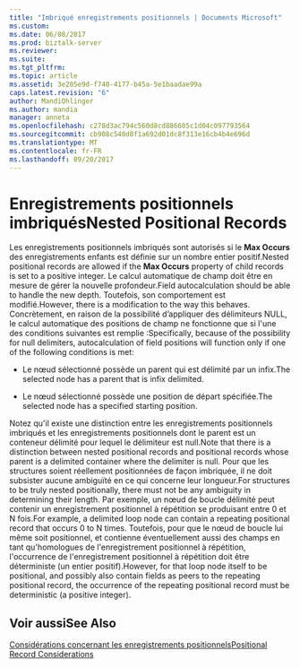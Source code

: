 ```yaml
---
title: "Imbriqué enregistrements positionnels | Documents Microsoft"
ms.custom: 
ms.date: 06/08/2017
ms.prod: biztalk-server
ms.reviewer: 
ms.suite: 
ms.tgt_pltfrm: 
ms.topic: article
ms.assetid: 3e205e9d-f740-4177-b45a-5e1baadae99a
caps.latest.revision: "6"
author: MandiOhlinger
ms.author: mandia
manager: anneta
ms.openlocfilehash: c278d3ac794c560d8cd886605c1d04c097793564
ms.sourcegitcommit: cb908c540d8f1a692d01dc8f313e16cb4b4e696d
ms.translationtype: MT
ms.contentlocale: fr-FR
ms.lasthandoff: 09/20/2017
---
```

# <a name="nested-positional-records"></a><span data-ttu-id="00e0f-102">Enregistrements positionnels imbriqués</span><span class="sxs-lookup"><span data-stu-id="00e0f-102">Nested Positional Records</span></span>
<span data-ttu-id="00e0f-103">Les enregistrements positionnels imbriqués sont autorisés si le **Max Occurs** des enregistrements enfants est définie sur un nombre entier positif.</span><span class="sxs-lookup"><span data-stu-id="00e0f-103">Nested positional records are allowed if the **Max Occurs** property of child records is set to a positive integer.</span></span> <span data-ttu-id="00e0f-104">Le calcul automatique de champ doit être en mesure de gérer la nouvelle profondeur.</span><span class="sxs-lookup"><span data-stu-id="00e0f-104">Field autocalculation should be able to handle the new depth.</span></span> <span data-ttu-id="00e0f-105">Toutefois, son comportement est modifié.</span><span class="sxs-lookup"><span data-stu-id="00e0f-105">However, there is a modification to the way this behaves.</span></span> <span data-ttu-id="00e0f-106">Concrètement, en raison de la possibilité d’appliquer des délimiteurs NULL, le calcul automatique des positions de champ ne fonctionne que si l'une des conditions suivantes est remplie :</span><span class="sxs-lookup"><span data-stu-id="00e0f-106">Specifically, because of the possibility for null delimiters, autocalculation of field positions will function only if one of the following conditions is met:</span></span>  
  
-   <span data-ttu-id="00e0f-107">Le nœud sélectionné possède un parent qui est délimité par un infix.</span><span class="sxs-lookup"><span data-stu-id="00e0f-107">The selected node has a parent that is infix delimited.</span></span>  
  
-   <span data-ttu-id="00e0f-108">Le nœud sélectionné possède une position de départ spécifiée.</span><span class="sxs-lookup"><span data-stu-id="00e0f-108">The selected node has a specified starting position.</span></span>  
  
 <span data-ttu-id="00e0f-109">Notez qu'il existe une distinction entre les enregistrements positionnels imbriqués et les enregistrements positionnels dont le parent est un conteneur délimité pour lequel le délimiteur est null.</span><span class="sxs-lookup"><span data-stu-id="00e0f-109">Note that there is a distinction between nested positional records and positional records whose parent is a delimited container where the delimiter is null.</span></span> <span data-ttu-id="00e0f-110">Pour que les structures soient réellement positionnées de façon imbriquée, il ne doit subsister aucune ambiguïté en ce qui concerne leur longueur.</span><span class="sxs-lookup"><span data-stu-id="00e0f-110">For structures to be truly nested positionally, there must not be any ambiguity in determining their length.</span></span> <span data-ttu-id="00e0f-111">Par exemple, un nœud de boucle délimité peut contenir un enregistrement positionnel à répétition se produisant entre 0 et N fois.</span><span class="sxs-lookup"><span data-stu-id="00e0f-111">For example, a delimited loop node can contain a repeating positional record that occurs 0 to N times.</span></span> <span data-ttu-id="00e0f-112">Toutefois, pour que le nœud de boucle lui même soit positionnel, et contienne éventuellement aussi des champs en tant qu'homologues de l'enregistrement positionnel à répétition, l'occurrence de l'enregistrement positionnel à répétition doit être déterministe (un entier positif).</span><span class="sxs-lookup"><span data-stu-id="00e0f-112">However, for that loop node itself to be positional, and possibly also contain fields as peers to the repeating positional record, the occurrence of the repeating positional record must be deterministic (a positive integer).</span></span>  
  
## <a name="see-also"></a><span data-ttu-id="00e0f-113">Voir aussi</span><span class="sxs-lookup"><span data-stu-id="00e0f-113">See Also</span></span>  
 [<span data-ttu-id="00e0f-114">Considérations concernant les enregistrements positionnels</span><span class="sxs-lookup"><span data-stu-id="00e0f-114">Positional Record Considerations</span></span>](../core/positional-record-considerations.md)